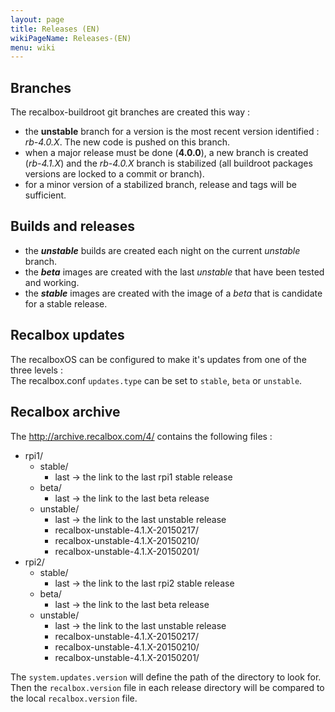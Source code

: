 ```yaml
---
layout: page
title: Releases (EN)
wikiPageName: Releases-(EN)
menu: wiki
---
```


## Branches 
The recalbox-buildroot git branches are created this way :  
- the **unstable** branch for a version is the most recent version identified : _rb-4.0.X_.  The new code is pushed on this branch.  
- when a major release must be done (**4.0.0**), a new branch is created (_rb-4.1.X_) and the _rb-4.0.X_ branch is stabilized (all buildroot packages versions are locked to a commit or branch).  
- for a minor version of a stabilized branch, release and tags will be sufficient.

## Builds and releases
- the **_unstable_** builds are created each night on the current _unstable_ branch.  
- the **_beta_** images are created with the last _unstable_ that have been tested and working.  
- the **_stable_** images are created with the image of a _beta_ that is candidate for a stable release.  

## Recalbox updates
The recalboxOS can be configured to make it's updates from one of the three levels :  
The recalbox.conf `updates.type` can be set to `stable`, `beta` or `unstable`.

## Recalbox archive  
The http://archive.recalbox.com/4/ contains the following files :  

- rpi1/
    - stable/
        - last -> the link to the last rpi1 stable release
    - beta/
        - last -> the link to the last beta release
    - unstable/
        - last -> the link to the last unstable release
        - recalbox-unstable-4.1.X-20150217/
        - recalbox-unstable-4.1.X-20150210/
        - recalbox-unstable-4.1.X-20150201/
- rpi2/
    - stable/
        - last -> the link to the last rpi2 stable release
    - beta/
        - last -> the link to the last beta release
    - unstable/
        - last -> the link to the last unstable release
        - recalbox-unstable-4.1.X-20150217/
        - recalbox-unstable-4.1.X-20150210/
        - recalbox-unstable-4.1.X-20150201/

The `system.updates.version` will define the path of the directory to look for. Then the `recalbox.version` file in each release directory will be compared to the local `recalbox.version` file.

